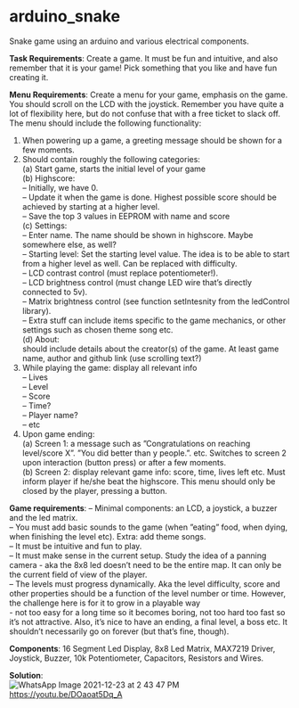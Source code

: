 # arduino_snake
Snake game using an arduino and various electrical components.

**Task Requirements**: Create a game. It must be fun and intuitive, and also remember that it is your game! Pick something that you like and have fun creating it.

**Menu Requirements**: Create a menu for your game, emphasis on the game. You
should scroll on the LCD with the joystick. Remember you have quite a
lot of flexibility here, but do not confuse that with a free ticket to slack
off. The menu should include the following functionality:
  1. When powering up a game, a greeting message should be shown for a few moments.  
  2. Should contain roughly the following categories:  
    (a) Start game, starts the initial level of your game  
    (b) Highscore:  
        – Initially, we have 0.  
        – Update it when the game is done. Highest possible score should be achieved by starting at a higher level.  
        – Save the top 3 values in EEPROM with name and score  
    (c) Settings:  
        – Enter name. The name should be shown in highscore. Maybe somewhere else, as well?  
        – Starting level: Set the starting level value. The idea is to be able to start from a higher level as well. Can be replaced with difficulty.  
        – LCD contrast control (must replace potentiometer!).  
        – LCD brightness control (must change LED wire that’s directly connected to 5v).  
        – Matrix brightness control (see function setIntesnity from the ledControl library).  
        – Extra stuff can include items specific to the game mechanics, or other settings such as chosen theme song etc.  
    (d) About:  
        should include details about the creator(s) of the game. At least game name, author and github link (use scrolling text?)  
  3. While playing the game: display all relevant info  
        – Lives  
        – Level  
        – Score  
        – Time?  
        – Player name?  
        – etc  
  4. Upon game ending:  
    (a) Screen 1: a message such as ”Congratulations on reaching level/score X”. ”You did better than y people.”. etc. Switches to screen 2 upon interaction (button press) or after a few moments.  
    (b) Screen 2: display relevant game info: score, time, lives left etc. Must inform player if he/she beat the highscore. This menu should only be closed by the player, pressing a button.
    
 **Game requirements**:
    – Minimal components: an LCD, a joystick, a buzzer and the led matrix.  
    – You must add basic sounds to the game (when ”eating” food, when dying, when finishing the level etc). Extra: add theme songs.  
    – It must be intuitive and fun to play.  
    – It must make sense in the current setup. Study the idea of a panning camera - aka the 8x8 led doesn’t need to be the entire map. It can only be the current field of view of the player.  
    – The levels must progress dynamically. Aka the level difficulty, score and other properties should be a function of the level number or time. However, the challenge here is for it to grow in a playable way  
    - not too easy for a long time so it becomes boring, not too hard too fast so it’s not attractive. Also, it’s nice to have an ending, a final level, a boss etc. It shouldn’t necessarily go on forever (but that’s fine, though).  

**Components**: 16 Segment Led Display, 8x8 Led Matrix, MAX7219 Driver, Joystick, Buzzer, 10k Potentiometer, Capacitors, Resistors and Wires.

**Solution**:  
![WhatsApp Image 2021-12-23 at 2 43 47 PM](https://user-images.githubusercontent.com/60759315/147242427-0460abba-9f7e-4c8b-aaa5-0e18c946136d.jpeg)
https://youtu.be/DOaoat5Dq_A
